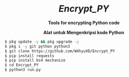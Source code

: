 <h1 align="center"><b><i>Encrypt_PY</i></b></h1>
<p align="center"><b>Tools for encrypting Python code</b></p>
<p align="center"><b>Alat untuk Mengenkripsi kode Python</b></p>

```bash
$ pkg update -y && pkg upgrade -y
$ pkg i -y git python python3
$ git clone https://github.com/W4hyuXD/Encrypt_PY
$ pip install requests
$ pip install bs4 mechanize
$ cd Encrypt_PY
$ python3 run.py

```
